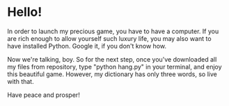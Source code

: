 # Hello!
In order to launch my precious game, you have to have a computer. If you are rich enough to allow yourself such luxury life, you may also want to have installed Python. Google it, if you don't know how.

Now we're talking, boy. So for the next step, once you've downloaded all my files from repository, type "python hang.py" in your terminal, and enjoy this beautiful game.
However, my dictionary has only three words, so live with that.

Have peace and prosper!
